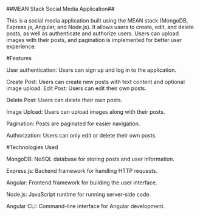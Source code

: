 ##MEAN Stack Social Media Application##

This is a social media application built using the MEAN stack (MongoDB, Express.js, Angular, and Node.js). It allows users to create, edit, and delete posts, as well as authenticate and authorize users. Users can upload images with their posts, and pagination is implemented for better user experience.

#Features

User authentication: Users can sign up and log in to the application.

Create Post: Users can create new posts with text content and optional image upload.
Edit Post: Users can edit their own posts.

Delete Post: Users can delete their own posts.

Image Upload: Users can upload images along with their posts.

Pagination: Posts are paginated for easier navigation.

Authorization: Users can only edit or delete their own posts.

#Technologies Used

MongoDB: NoSQL database for storing posts and user information.

Express.js: Backend framework for handling HTTP requests.

Angular: Frontend framework for building the user interface.

Node.js: JavaScript runtime for running server-side code.

Angular CLI: Command-line interface for Angular development.

